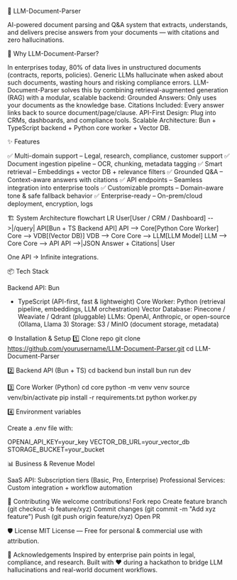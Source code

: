 📑 LLM-Document-Parser

AI-powered document parsing and Q&A system that extracts, understands, and delivers precise answers from your documents — with citations and zero hallucinations.


🚀 Why LLM-Document-Parser?

In enterprises today, 80% of data lives in unstructured documents (contracts, reports, policies). Generic LLMs hallucinate when asked about such documents, wasting hours and risking compliance errors.
LLM-Document-Parser solves this by combining retrieval-augmented generation (RAG) with a modular, scalable backend:
Grounded Answers: Only uses your documents as the knowledge base.
Citations Included: Every answer links back to source document/page/clause.
API-First Design: Plug into CRMs, dashboards, and compliance tools.
Scalable Architecture: Bun + TypeScript backend + Python core worker + Vector DB.


✨ Features

✅ Multi-domain support – Legal, research, compliance, customer support
✅ Document ingestion pipeline – OCR, chunking, metadata tagging
✅ Smart retrieval – Embeddings + vector DB + relevance filters
✅ Grounded Q&A – Context-aware answers with citations
✅ API endpoints – Seamless integration into enterprise tools
✅ Customizable prompts – Domain-aware tone & safe fallback behavior
✅ Enterprise-ready – On-prem/cloud deployment, encryption, logs


🏗️ System Architecture
flowchart LR
    User[User / CRM / Dashboard] -->|/query| API[Bun + TS Backend API]
    API --> Core[Python Core Worker]
    Core --> VDB[(Vector DB)]
    VDB --> Core
    Core --> LLM[LLM Model]
    LLM --> Core
    Core --> API
    API -->|JSON Answer + Citations| User

One API → Infinite integrations.


📦 Tech Stack

Backend API: Bun
 + TypeScript (API-first, fast & lightweight)
Core Worker: Python (retrieval pipeline, embeddings, LLM orchestration)
Vector Database: Pinecone / Weaviate / Qdrant (pluggable)
LLMs: OpenAI, Anthropic, or open-source (Ollama, Llama 3)
Storage: S3 / MinIO (document storage, metadata)


⚙️ Installation & Setup
1️⃣ Clone repo
git clone https://github.com/yourusername/LLM-Document-Parser.git
cd LLM-Document-Parser


2️⃣ Backend API (Bun + TS)
cd backend
bun install
bun run dev


3️⃣ Core Worker (Python)
cd core
python -m venv venv
source venv/bin/activate
pip install -r requirements.txt
python worker.py


4️⃣ Environment variables

Create a .env file with:

OPENAI_API_KEY=your_key
VECTOR_DB_URL=your_vector_db
STORAGE_BUCKET=your_bucket


📊 Business & Revenue Model

SaaS API: Subscription tiers (Basic, Pro, Enterprise)
Professional Services: Custom integration + workflow automation


🤝 Contributing
We welcome contributions!
Fork repo
Create feature branch (git checkout -b feature/xyz)
Commit changes (git commit -m "Add xyz feature")
Push (git push origin feature/xyz)
Open PR 


🛡️ License
MIT License
 — Free for personal & commercial use with attribution.


🌟 Acknowledgements
Inspired by enterprise pain points in legal, compliance, and research.
Built with ❤️ during a hackathon to bridge LLM hallucinations and real-world document workflows.
